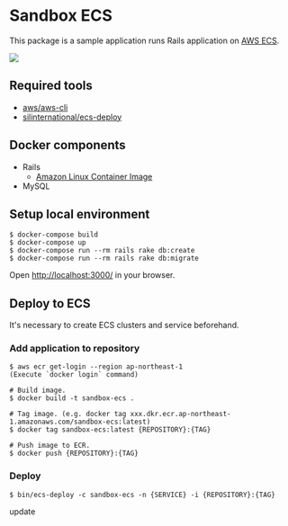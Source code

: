 # Sandbox ECS

This package is a sample application runs Rails application on [AWS ECS](https://aws.amazon.com/ecs/).

<img src="https://raw.githubusercontent.com/wiki/naomichi-y/sandbox-ecs/images/cowsay.png" />

## Required tools

* [aws/aws-cli](https://github.com/aws/aws-cli)
* [silinternational/ecs-deploy](https://github.com/silinternational/ecs-deploy)

## Docker components

* Rails
  * [Amazon Linux Container Image](http://docs.aws.amazon.com/AmazonECR/latest/userguide/amazon_linux_container_image.html)
* MySQL

## Setup local environment

```
$ docker-compose build
$ docker-compose up
$ docker-compose run --rm rails rake db:create
$ docker-compose run --rm rails rake db:migrate
```
Open [http://localhost:3000/](http://localhost:3000/) in your browser.

## Deploy to ECS

It's necessary to create ECS clusters and service beforehand.

### Add application to repository

```
$ aws ecr get-login --region ap-northeast-1
(Execute `docker login` command)

# Build image.
$ docker build -t sandbox-ecs .

# Tag image. (e.g. docker tag xxx.dkr.ecr.ap-northeast-1.amazonaws.com/sandbox-ecs:latest)
$ docker tag sandbox-ecs:latest {REPOSITORY}:{TAG}

# Push image to ECR.
$ docker push {REPOSITORY}:{TAG}
```

### Deploy

```
$ bin/ecs-deploy -c sandbox-ecs -n {SERVICE} -i {REPOSITORY}:{TAG}
```

update

